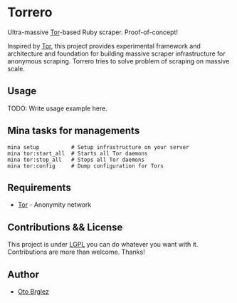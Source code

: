 # Torrero

Ultra-massive [Tor](tor)-based Ruby scraper. Proof-of-concept!

Inspired by [Tor](tor), this project provides experimental framework and architecture and foundation for building massive scraper infrastructure for anonymous scraping. Torrero tries to solve problem of scraping on massive scale.

## Usage

TODO: Write usage example here.

## Mina tasks for managements

    mina setup          # Setup infrastructure on your server
    mina tor:start_all  # Starts all Tor daemons
    mina tor:stop_all   # Stops all Tor daemons
    mina tor:config     # Dump configuration for Tors

## Requirements

- [Tor](tor) - Anonymity network

## Contributions && License

This project is under [LGPL](https://www.gnu.org/licenses/lgpl.html) you can do whatever you want with it. Contributions are more than welcome. Thanks!

## Author

- [Oto Brglez](https://github.com/otobrglez)

[tor]:https://www.torproject.org
[foreman]:http://ddollar.github.io/foreman/
[privoxy]:http://www.privoxy.org
[redis]:https://www.rabbitmq.com
[mongodb]:https://www.mongodb.org
[haproxy]:http://haproxy.1wt.eu/
